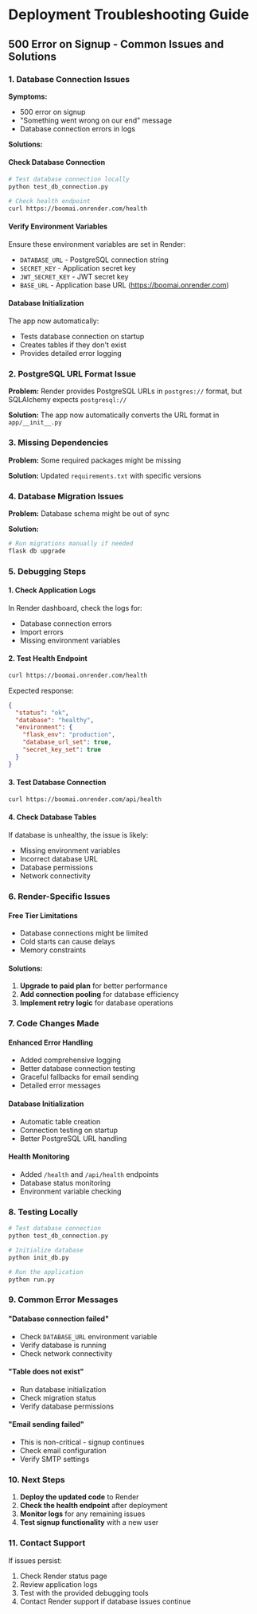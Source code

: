 # Deployment Troubleshooting Guide

## 500 Error on Signup - Common Issues and Solutions

### 1. Database Connection Issues

**Symptoms:**
- 500 error on signup
- "Something went wrong on our end" message
- Database connection errors in logs

**Solutions:**

#### Check Database Connection
```bash
# Test database connection locally
python test_db_connection.py

# Check health endpoint
curl https://boomai.onrender.com/health
```

#### Verify Environment Variables
Ensure these environment variables are set in Render:
- `DATABASE_URL` - PostgreSQL connection string
- `SECRET_KEY` - Application secret key
- `JWT_SECRET_KEY` - JWT secret key
- `BASE_URL` - Application base URL (https://boomai.onrender.com)

#### Database Initialization
The app now automatically:
- Tests database connection on startup
- Creates tables if they don't exist
- Provides detailed error logging

### 2. PostgreSQL URL Format Issue

**Problem:** Render provides PostgreSQL URLs in `postgres://` format, but SQLAlchemy expects `postgresql://`

**Solution:** The app now automatically converts the URL format in `app/__init__.py`

### 3. Missing Dependencies

**Problem:** Some required packages might be missing

**Solution:** Updated `requirements.txt` with specific versions

### 4. Database Migration Issues

**Problem:** Database schema might be out of sync

**Solution:**
```bash
# Run migrations manually if needed
flask db upgrade
```

### 5. Debugging Steps

#### 1. Check Application Logs
In Render dashboard, check the logs for:
- Database connection errors
- Import errors
- Missing environment variables

#### 2. Test Health Endpoint
```bash
curl https://boomai.onrender.com/health
```

Expected response:
```json
{
  "status": "ok",
  "database": "healthy",
  "environment": {
    "flask_env": "production",
    "database_url_set": true,
    "secret_key_set": true
  }
}
```

#### 3. Test Database Connection
```bash
curl https://boomai.onrender.com/api/health
```

#### 4. Check Database Tables
If database is unhealthy, the issue is likely:
- Missing environment variables
- Incorrect database URL
- Database permissions
- Network connectivity

### 6. Render-Specific Issues

#### Free Tier Limitations
- Database connections might be limited
- Cold starts can cause delays
- Memory constraints

#### Solutions:
1. **Upgrade to paid plan** for better performance
2. **Add connection pooling** for database efficiency
3. **Implement retry logic** for database operations

### 7. Code Changes Made

#### Enhanced Error Handling
- Added comprehensive logging
- Better database connection testing
- Graceful fallbacks for email sending
- Detailed error messages

#### Database Initialization
- Automatic table creation
- Connection testing on startup
- Better PostgreSQL URL handling

#### Health Monitoring
- Added `/health` and `/api/health` endpoints
- Database status monitoring
- Environment variable checking

### 8. Testing Locally

```bash
# Test database connection
python test_db_connection.py

# Initialize database
python init_db.py

# Run the application
python run.py
```

### 9. Common Error Messages

#### "Database connection failed"
- Check `DATABASE_URL` environment variable
- Verify database is running
- Check network connectivity

#### "Table does not exist"
- Run database initialization
- Check migration status
- Verify database permissions

#### "Email sending failed"
- This is non-critical - signup continues
- Check email configuration
- Verify SMTP settings

### 10. Next Steps

1. **Deploy the updated code** to Render
2. **Check the health endpoint** after deployment
3. **Monitor logs** for any remaining issues
4. **Test signup functionality** with a new user

### 11. Contact Support

If issues persist:
1. Check Render status page
2. Review application logs
3. Test with the provided debugging tools
4. Contact Render support if database issues continue 